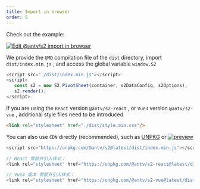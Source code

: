```yaml
---
title: Import in browser
order: 5
---
```


Check out the example:

[![Edit @antv/s2 import in browser](https://codesandbox.io/static/img/play-codesandbox.svg)](https://codesandbox.io/s/antv-s2-import-in-browser-z6uspx?autoresize=1\&fontsize=14\&hidenavigation=1\&theme=dark)

We provide the `UMD` compilation file of the `dist` directory, import `dist/index.min.js` , and access the global variable `window.S2`

```ts
<script src="./dist/index.min.js"></script>
<script>
   const s2 = new S2.PivotSheet(container, s2DataConfig, s2Options);
   s2.render();
</script>
```

If you are using the `React` version `@antv/s2-react` , or `Vue3` version `@antv/s2-vue` , additional style files need to be introduced

```html
<link rel="stylesheet" href="./dist/style.min.css"/>
```

You can also use `CDN` directly (recommended), such as [UNPKG](https://unpkg.com/@antv/s2@latest) or [![preview](https://data.jsdelivr.com/v1/package/npm/@antv/s2/badge)](https://www.jsdelivr.com/package/npm/@antv/s2)

```js
<script src="https://unpkg.com/@antv/s2@latest/dist/index.min.js"></script>

// React 需额外引入样式：
<link rel="stylesheet" href="https://unpkg.com/@antv/s2-react@latest/dist/style.min.css"/>

// Vue3 版本 需额外引入样式：
<link rel="stylesheet" href="https://unpkg.com/@antv/s2-vue@latest/dist/style.min.css"/>
```
